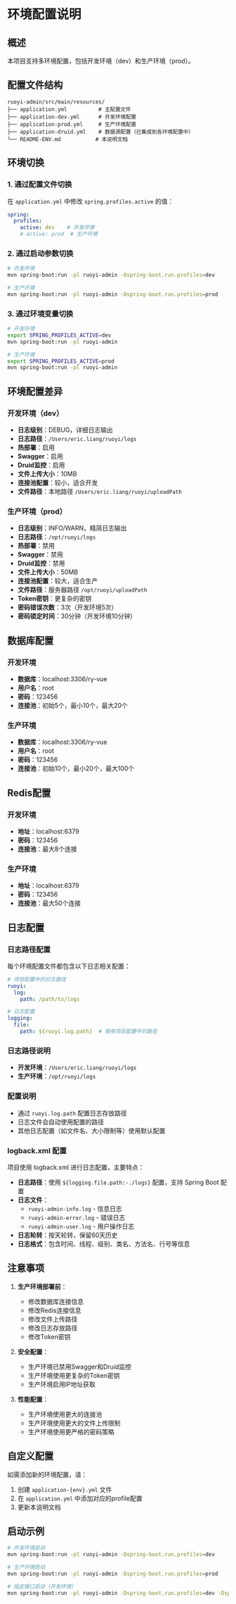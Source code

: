# 环境配置说明

## 概述

本项目支持多环境配置，包括开发环境（dev）和生产环境（prod）。

## 配置文件结构

```
ruoyi-admin/src/main/resources/
├── application.yml          # 主配置文件
├── application-dev.yml      # 开发环境配置
├── application-prod.yml     # 生产环境配置
├── application-druid.yml    # 数据源配置（已集成到各环境配置中）
└── README-ENV.md           # 本说明文档
```

## 环境切换

### 1. 通过配置文件切换

在 `application.yml` 中修改 `spring.profiles.active` 的值：

```yaml
spring:
  profiles:
    active: dev    # 开发环境
    # active: prod  # 生产环境
```

### 2. 通过启动参数切换

```bash
# 开发环境
mvn spring-boot:run -pl ruoyi-admin -Dspring-boot.run.profiles=dev

# 生产环境
mvn spring-boot:run -pl ruoyi-admin -Dspring-boot.run.profiles=prod
```

### 3. 通过环境变量切换

```bash
# 开发环境
export SPRING_PROFILES_ACTIVE=dev
mvn spring-boot:run -pl ruoyi-admin

# 生产环境
export SPRING_PROFILES_ACTIVE=prod
mvn spring-boot:run -pl ruoyi-admin
```

## 环境配置差异

### 开发环境（dev）

- **日志级别**：DEBUG，详细日志输出
- **日志路径**：`/Users/eric.liang/ruoyi/logs`
- **热部署**：启用
- **Swagger**：启用
- **Druid监控**：启用
- **文件上传大小**：10MB
- **连接池配置**：较小，适合开发
- **文件路径**：本地路径 `/Users/eric.liang/ruoyi/uploadPath`

### 生产环境（prod）

- **日志级别**：INFO/WARN，精简日志输出
- **日志路径**：`/opt/ruoyi/logs`
- **热部署**：禁用
- **Swagger**：禁用
- **Druid监控**：禁用
- **文件上传大小**：50MB
- **连接池配置**：较大，适合生产
- **文件路径**：服务器路径 `/opt/ruoyi/uploadPath`
- **Token密钥**：更复杂的密钥
- **密码错误次数**：3次（开发环境5次）
- **密码锁定时间**：30分钟（开发环境10分钟）

## 数据库配置

### 开发环境
- **数据库**：localhost:3306/ry-vue
- **用户名**：root
- **密码**：123456
- **连接池**：初始5个，最小10个，最大20个

### 生产环境
- **数据库**：localhost:3306/ry-vue
- **用户名**：root
- **密码**：123456
- **连接池**：初始10个，最小20个，最大100个

## Redis配置

### 开发环境
- **地址**：localhost:6379
- **密码**：123456
- **连接池**：最大8个连接

### 生产环境
- **地址**：localhost:6379
- **密码**：123456
- **连接池**：最大50个连接

## 日志配置

### 日志路径配置

每个环境配置文件都包含以下日志相关配置：

```yaml
# 项目配置中的日志路径
ruoyi:
  log:
    path: /path/to/logs

# 日志配置
logging:
  file:
    path: ${ruoyi.log.path}  # 使用项目配置中的路径
```

### 日志路径说明

- **开发环境**：`/Users/eric.liang/ruoyi/logs`
- **生产环境**：`/opt/ruoyi/logs`

### 配置说明

- 通过 `ruoyi.log.path` 配置日志存放路径
- 日志文件会自动使用配置的路径
- 其他日志配置（如文件名、大小限制等）使用默认配置

### logback.xml 配置

项目使用 logback.xml 进行日志配置，主要特点：

- **日志路径**：使用 `${logging.file.path:-./logs}` 配置，支持 Spring Boot 配置
- **日志文件**：
  - `ruoyi-admin-info.log` - 信息日志
  - `ruoyi-admin-error.log` - 错误日志  
  - `ruoyi-admin-user.log` - 用户操作日志
- **日志轮转**：按天轮转，保留60天历史
- **日志格式**：包含时间、线程、级别、类名、方法名、行号等信息

## 注意事项

1. **生产环境部署前**：
   - 修改数据库连接信息
   - 修改Redis连接信息
   - 修改文件上传路径
   - 修改日志存放路径
   - 修改Token密钥

2. **安全配置**：
   - 生产环境已禁用Swagger和Druid监控
   - 生产环境使用更复杂的Token密钥
   - 生产环境启用IP地址获取

3. **性能配置**：
   - 生产环境使用更大的连接池
   - 生产环境使用更大的文件上传限制
   - 生产环境使用更严格的密码策略

## 自定义配置

如需添加新的环境配置，请：

1. 创建 `application-{env}.yml` 文件
2. 在 `application.yml` 中添加对应的profile配置
3. 更新本说明文档

## 启动示例

```bash
# 开发环境启动
mvn spring-boot:run -pl ruoyi-admin -Dspring-boot.run.profiles=dev

# 生产环境启动
mvn spring-boot:run -pl ruoyi-admin -Dspring-boot.run.profiles=prod

# 指定端口启动（开发环境）
mvn spring-boot:run -pl ruoyi-admin -Dspring-boot.run.profiles=dev -Dspring-boot.run.jvmArguments="-Dserver.port=8081"
``` 